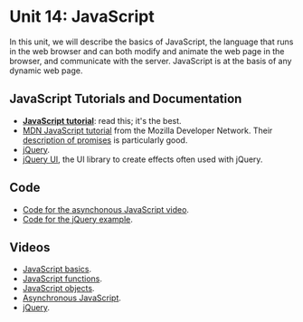# Unit 14: JavaScript

In this unit, we will describe the basics of JavaScript, the language that runs in the web browser and can both modify and animate the web page in the browser, and communicate with the server.  JavaScript is at the basis of any dynamic web page.  

## JavaScript Tutorials and Documentation

* **[JavaScript tutorial](https://javascript.info/)**: read this; it's the best. 
* [MDN JavaScript tutorial](https://developer.mozilla.org/en-US/docs/Learn/Getting_started_with_the_web/JavaScript_basics) from the Mozilla Developer Network. Their [description of promises](https://developer.mozilla.org/en-US/docs/Web/JavaScript/Reference/Global_Objects/Promise) is particularly good. 
* [jQuery](https://jquery.com/).
* [jQuery UI](https://jqueryui.com/), the UI library to create effects often used with jQuery. 

## Code

* [Code for the asynchonous JavaScript video](https://github.com/learn-py4web/promises).
* [Code for the jQuery example](https://github.com/learn-py4web/jquery_example).

## Videos

* [JavaScript basics](https://youtu.be/8r970zVOP54).
* [JavaScript functions](https://youtu.be/69d-CUsxfpM).
* [JavaScript objects](https://youtu.be/Oevde8MHrEY).
* [Asynchronous JavaScript](https://youtu.be/dafc124CHmg).
* [jQuery](https://youtu.be/B8Q6cBb8IQw).

